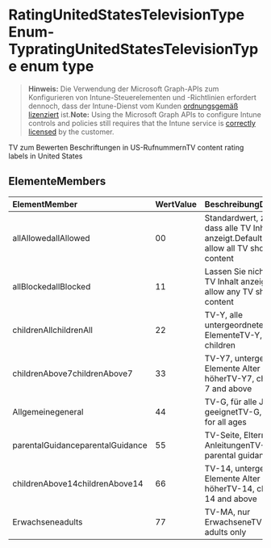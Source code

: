 # <a name="ratingunitedstatestelevisiontype-enum-type"></a><span data-ttu-id="740ab-101">RatingUnitedStatesTelevisionType Enum-Typ</span><span class="sxs-lookup"><span data-stu-id="740ab-101">ratingUnitedStatesTelevisionType enum type</span></span>

> <span data-ttu-id="740ab-102">**Hinweis:** Die Verwendung der Microsoft Graph-APIs zum Konfigurieren von Intune-Steuerelementen und -Richtlinien erfordert dennoch, dass der Intune-Dienst vom Kunden [ordnungsgemäß lizenziert](https://go.microsoft.com/fwlink/?linkid=839381) ist.</span><span class="sxs-lookup"><span data-stu-id="740ab-102">**Note:** Using the Microsoft Graph APIs to configure Intune controls and policies still requires that the Intune service is [correctly licensed](https://go.microsoft.com/fwlink/?linkid=839381) by the customer.</span></span>

<span data-ttu-id="740ab-103">TV zum Bewerten Beschriftungen in US-Rufnummern</span><span class="sxs-lookup"><span data-stu-id="740ab-103">TV content rating labels in United States</span></span>
## <a name="members"></a><span data-ttu-id="740ab-104">Elemente</span><span class="sxs-lookup"><span data-stu-id="740ab-104">Members</span></span>
|<span data-ttu-id="740ab-105">Element</span><span class="sxs-lookup"><span data-stu-id="740ab-105">Member</span></span>|<span data-ttu-id="740ab-106">Wert</span><span class="sxs-lookup"><span data-stu-id="740ab-106">Value</span></span>|<span data-ttu-id="740ab-107">Beschreibung</span><span class="sxs-lookup"><span data-stu-id="740ab-107">Description</span></span>|
|:---|:---|:---|
|<span data-ttu-id="740ab-108">allAllowed</span><span class="sxs-lookup"><span data-stu-id="740ab-108">allAllowed</span></span>|<span data-ttu-id="740ab-109">0</span><span class="sxs-lookup"><span data-stu-id="740ab-109">0</span></span>|<span data-ttu-id="740ab-110">Standardwert, zulassen, dass alle TV Inhalt anzeigt.</span><span class="sxs-lookup"><span data-stu-id="740ab-110">Default value, allow all TV shows content</span></span>|
|<span data-ttu-id="740ab-111">allBlocked</span><span class="sxs-lookup"><span data-stu-id="740ab-111">allBlocked</span></span>|<span data-ttu-id="740ab-112">1</span><span class="sxs-lookup"><span data-stu-id="740ab-112">1</span></span>|<span data-ttu-id="740ab-113">Lassen Sie nicht, dass alle TV Inhalt anzeigt.</span><span class="sxs-lookup"><span data-stu-id="740ab-113">Do not allow any TV shows content</span></span>|
|<span data-ttu-id="740ab-114">childrenAll</span><span class="sxs-lookup"><span data-stu-id="740ab-114">childrenAll</span></span>|<span data-ttu-id="740ab-115">2</span><span class="sxs-lookup"><span data-stu-id="740ab-115">2</span></span>|<span data-ttu-id="740ab-116">TV-Y, alle untergeordneten Elemente</span><span class="sxs-lookup"><span data-stu-id="740ab-116">TV-Y, all children</span></span>|
|<span data-ttu-id="740ab-117">childrenAbove7</span><span class="sxs-lookup"><span data-stu-id="740ab-117">childrenAbove7</span></span>|<span data-ttu-id="740ab-118">3</span><span class="sxs-lookup"><span data-stu-id="740ab-118">3</span></span>|<span data-ttu-id="740ab-119">TV-Y7, untergeordnete Elemente Alter 7 und höher</span><span class="sxs-lookup"><span data-stu-id="740ab-119">TV-Y7, children age 7 and above</span></span>|
|<span data-ttu-id="740ab-120">Allgemeine</span><span class="sxs-lookup"><span data-stu-id="740ab-120">general</span></span>|<span data-ttu-id="740ab-121">4</span><span class="sxs-lookup"><span data-stu-id="740ab-121">4</span></span>|<span data-ttu-id="740ab-122">TV-G, für alle Jahren geeignet</span><span class="sxs-lookup"><span data-stu-id="740ab-122">TV-G, suitable for all ages</span></span>|
|<span data-ttu-id="740ab-123">parentalGuidance</span><span class="sxs-lookup"><span data-stu-id="740ab-123">parentalGuidance</span></span>|<span data-ttu-id="740ab-124">5</span><span class="sxs-lookup"><span data-stu-id="740ab-124">5</span></span>|<span data-ttu-id="740ab-125">TV-Seite, Eltern Anleitungen</span><span class="sxs-lookup"><span data-stu-id="740ab-125">TV-PG, parental guidance</span></span>|
|<span data-ttu-id="740ab-126">childrenAbove14</span><span class="sxs-lookup"><span data-stu-id="740ab-126">childrenAbove14</span></span>|<span data-ttu-id="740ab-127">6</span><span class="sxs-lookup"><span data-stu-id="740ab-127">6</span></span>|<span data-ttu-id="740ab-128">TV-14, untergeordnete Elemente Alter 14 und höher</span><span class="sxs-lookup"><span data-stu-id="740ab-128">TV-14, children age 14 and above</span></span>|
|<span data-ttu-id="740ab-129">Erwachsene</span><span class="sxs-lookup"><span data-stu-id="740ab-129">adults</span></span>|<span data-ttu-id="740ab-130">7</span><span class="sxs-lookup"><span data-stu-id="740ab-130">7</span></span>|<span data-ttu-id="740ab-131">TV-MA, nur Erwachsene</span><span class="sxs-lookup"><span data-stu-id="740ab-131">TV-MA, adults only</span></span>|



